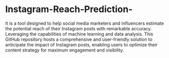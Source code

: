 # Instagram-Reach-Prediction-
It is a tool designed to help social media marketers and influencers estimate the potential reach of their Instagram posts with remarkable accuracy. 
Leveraging the capabilities of machine learning and data analysis.
This GitHub repository hosts a comprehensive and user-friendly solution to anticipate the impact of Instagram posts, enabling users to optimize their content strategy for maximum engagement and visibility.
